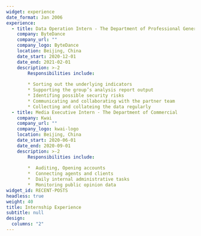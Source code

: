 ```yaml
---
widget: experience
date_format: Jan 2006
experience:
  - title: Data Operation Intern - The Department of Professional Generated Content
    company: ByteDance
    company_url: ""
    company_logo: ByteDance
    location: Beijing, China
    date_start: 2020-12-01
    date_end: 2021-02-01
    description: >-2
        Responsibilities include:
        
        * Sorting out the underlying indicators 
        * Supporting the group’s analysis report output
        * Identifing possible security risks 
        * Communicating and collaborating with the partner team
        * Collecting and collateing the data regularly
  - title: Media Executive Intern - The Department of Commercial
    company: Kwai
    company_url: ""
    company_logo: kwai-logo
    location: Beijing, China
    date_start: 2020-06-01
    date_end: 2020-09-01
    description: >-2
        Responsibilities include:
        
        *  Auditing, Opening accounts
        *  Connecting agents and clients
        *  Daily internal administrative tasks
        *  Monitoring public opinion data
widget_id: RECENT-POSTS
headless: true
weight: 40
title: Internship Experience
subtitle: null
design:
  columns: "2"
---
```

